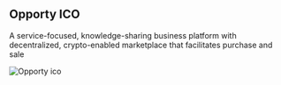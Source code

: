## Opporty ICO

A service-focused,
knowledge-sharing business platform
with decentralized, crypto-enabled marketplace
that facilitates purchase and sale

![Opporty ico](https://opporty.com/assets/img/ico/opp.png)
